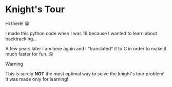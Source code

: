 <h1>Knight's Tour</h1>
Hi there! 😀

I made this python code when I was 16 because I wanted to learn about backtracking...

A few years later I am here again and I "translated" it to C in order to make it much faster for fun. 🙃


> [!WARNING]  
> This is surely **NOT** the most optimal way to solve the knight's tour problem! It was made only for learning!
